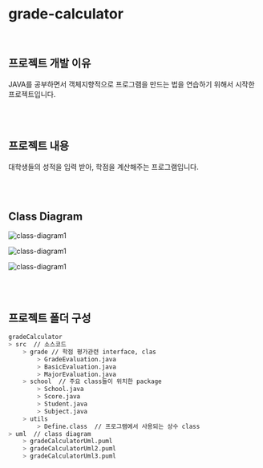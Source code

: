 # grade-calculator

<br/>

## 프로젝트 개발 이유

JAVA를 공부하면서 객체지향적으로 프로그램을 만드는 법을 연습하기 위해서 시작한 프로젝트입니다.

<br/>

<br/>

## 프로젝트 내용

대학생들의 성적을 입력 받아, 학점을 계산해주는 프로그램입니다. 

<br/>

<br/>

## Class Diagram

![class-diagram1](http://www.plantuml.com/plantuml/proxy?src=https://raw.githubusercontent.com/Hyuk1996/grade-calculator/master/gradeCalculator/uml/gradeCalculatorUml.puml)

![class-diagram1](http://www.plantuml.com/plantuml/proxy?src=https://raw.githubusercontent.com/Hyuk1996/grade-calculator/master/gradeCalculator/uml/gradeCalculatorUml2.puml)

![class-diagram1](http://www.plantuml.com/plantuml/proxy?src=https://raw.githubusercontent.com/Hyuk1996/grade-calculator/master/gradeCalculator/uml/gradeCalculatorUml3.puml)

<br/>

<br/>

## 프로젝트 폴더 구성

~~~bash
gradeCalculator
> src  // 소스코드
	> grade // 학점 평가관련 interface, clas
		> GradeEvaluation.java
		> BasicEvaluation.java
		> MajorEvaluation.java
	> school  // 주요 class들이 위치한 package
		> School.java
		> Score.java
		> Student.java
		> Subject.java
	> utils 
		> Define.class  // 프로그램에서 사용되는 상수 class 
> uml  // class diagram
	> gradeCalculatorUml.puml
	> gradeCalculatorUml2.puml
	> gradeCalculatorUml3.puml
~~~

